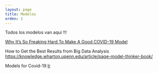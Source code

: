 ```yaml
---
layout: page
title: Modelos
orden: 2
---
```


Todos los modelos van aqui !!!

[Why It’s So Freaking Hard To Make A Good COVID-19 Model](https://fivethirtyeight.com/features/why-its-so-freaking-hard-to-make-a-good-covid-19-model/)

How to Get the Best Results from Big Data Analysis
https://knowledge.wharton.upenn.edu/article/page-model-thinker-book/

Models for Covid-19
[Ir](https://sites.google.com/umich.edu/manymodelsclovid19/home?authuser=0)
